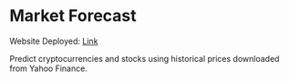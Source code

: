 # Market Forecast #

Website Deployed: [Link](https://market-forecast.herokuapp.com/)

Predict cryptocurrencies and stocks using historical prices downloaded from Yahoo Finance.
